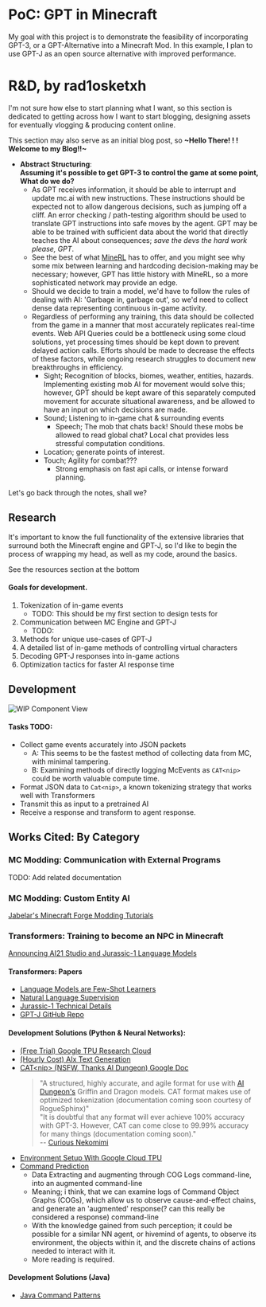 # PoC: GPT in Minecraft
My goal with this project is to demonstrate the feasibility of incorporating GPT-3, or a GPT-Alternative into a Minecraft Mod. In this example, I plan to use GPT-J as an open source alternative with improved performance.

# R&D, by rad1osketxh
I'm not sure how else to start planning what I want, so this section is dedicated to
getting across how I want to start blogging, designing assets for eventually vlogging &
producing content online.

This section may also serve as an initial blog post, so **~Hello There!  ! ! Welcome to my Blog!!~**

- **Abstract Structuring**:  
  **Assuming it's possible to get GPT-3 to control the game at some point, What do we do?**
    - As GPT receives information, it should be able to interrupt and update mc.ai with new instructions. These instructions should be expected not to allow dangerous decisions, such as jumping off a cliff. An error checking / path-testing algorithm should be used to translate GPT instructions into safe moves by the agent. GPT may be able to be trained with sufficient data about the world that directly teaches the AI about consequences; *save the devs the hard work please, GPT*.
    - See the best of what [MineRL](https://minerl.io/diamond/) has to offer, and you might see why some mix between learning and hardcoding decision-making may be necessary; however, GPT has little history with MineRL, so a more sophisticated network may provide an edge.
    - Should we decide to train a model, we'd have to follow the rules of dealing with AI: 'Garbage in, garbage out', so we'd need to collect dense data representing continuous in-game activity.
    - Regardless of performing any training, this data should be collected from the game in a manner that
      most accurately replicates real-time events. Web API Queries could be a bottleneck using some cloud solutions, yet processing times should be kept down to prevent delayed action calls. Efforts should be made to decrease the effects of these factors, while ongoing research struggles to document new breakthroughs in efficiency.
        - Sight; Recognition of blocks, biomes, weather, entities, hazards. Implementing existing mob AI for movement would solve this; however, GPT should be kept aware of this separately computed movement for accurate situational awareness, and be allowed to have an input on which decisions are made.
        - Sound; Listening to in-game chat & surrounding events
            - Speech; The mob that chats back! Should these mobs be allowed to read global chat? Local chat provides less stressful computation conditions.
        - Location; generate points of interest.
        - Touch; Agility for combat???
            - Strong emphasis on fast api calls, or intense forward planning.

Let's go back through the notes, shall we?

## Research
It's important to know the full functionality of the extensive
libraries that surround both the Minecraft engine and GPT-J, so I'd like to begin
the process of wrapping my head, as well as my code, around the basics.

See the resources section at the bottom

#### Goals for development.
1. Tokenization of in-game events
    - TODO: This should be my first section to design tests for
2. Communication between MC Engine and GPT-J
    - TODO:
3. Methods for unique use-cases of GPT-J
4. A detailed list of in-game methods of controlling virtual characters
5. Decoding GPT-J responses into in-game actions
6. Optimization tactics for faster AI response time

## Development
![WIP Component View](https://cdn.discordapp.com/attachments/562801886634311680/908777047835414679/gptmcDataFlow.png)

#### Tasks TODO:
* Collect game events accurately into JSON packets
  * A: This seems to be the fastest method of collecting data from MC, with minimal tampering.
  * B: Examining methods of directly logging McEvents as ```CAT<nip>``` could be worth valuable compute time.
* Format JSON data to ```Cat<nip>```, a known tokenizing strategy that works well with Transformers
* Transmit this as input to a pretrained AI
* Receive a response and transform to agent response.

## Works Cited: By Category
### MC Modding: Communication with External Programs
TODO: Add related documentation
### MC Modding: Custom Entity AI
[Jabelar's Minecraft Forge Modding Tutorials](http://jabelarminecraft.blogspot.com/p/minecraft-forge-1721710-custom-entity-ai.html)
### Transformers: Training to become an NPC in Minecraft
[Announcing AI21 Studio and Jurassic-1 Language Models](https://www.ai21.com/blog/announcing-ai21-studio-and-jurassic-1)
#### Transformers: Papers
* [Language Models are Few-Shot Learners](https://arxiv.org/pdf/2005.14165.pdf)
* [Natural Language Supervision](https://cdn.openai.com/papers/Learning_Transferable_Visual_Models_From_Natural_Language_Supervision.pdf)
* [Jurassic-1 Technical Details](https://uploads-ssl.webflow.com/60fd4503684b466578c0d307/61138924626a6981ee09caf6_jurassic_tech_paper.pdf)  
* [GPT-J GitHub Repo](https://github.com/kingoflolz/mesh-transformer-jax/#gpt-j-6b)  
#### Development Solutions (Python & Neural Networks):
* [(Free Trial) Google TPU Research Cloud]()
* [(Hourly Cost) AIx Text Generation]()
* [CAT\<nip\> (NSFW, Thanks AI Dungeon) Google Doc](https://docs.google.com/document/d/1SCi91qXdAKvHEEmFqTQnEpn1JX02fA6vRd7v2SCdmbs/edit)
    > "A structured, highly accurate, and agile format for use with [AI Dungeon's](https://play.aidungeon.io/main/home) Griffin and Dragon models. CAT<nip> format makes use of optimized tokenization (documentation coming soon courtesy of RogueSphinx)"  
      "It is doubtful that any format will ever achieve 100% accuracy with GPT-3. However, CAT<nip> can come close to 99.99% accuracy for many things (documentation coming soon)."  
      -- [Curious Nekomimi](https://www.reddit.com/user/curious_nekomimi/comments/kqu6zl/catnip_format_character_generator_nsfwsfw_version/?utm_source=share&utm_medium=web2x&context=3)
* [Environment Setup With Google Cloud TPU](https://github.com/kingoflolz/mesh-transformer-jax/blob/master/howto_finetune.md)
* [Command Prediction](https://pdf.sciencedirectassets.com/271427/1-s2.0-S0926580521X00118/1-s2.0-S0926580521004775/main.pdf?X-Amz-Security-Token=IQoJb3JpZ2luX2VjEPz%2F%2F%2F%2F%2F%2F%2F%2F%2F%2FwEaCXVzLWVhc3QtMSJGMEQCICEUaqRZe5y%2FwRn5AHv0JrlbpSVZV6TBfRVXRv7OCH%2BwAiAOWa6OcI7A3u%2BGfw5HZcOfIXqPABtejY3Sp3CC3G%2BNayqDBAjl%2F%2F%2F%2F%2F%2F%2F%2F%2F%2F8BEAQaDDA1OTAwMzU0Njg2NSIMLTdfkplVozb7tpl0KtcD50Aty19oj9GxoVj%2FdRGa8VK6nZat%2FRtY9RYy7tZu42JxxvCrYvD6mA5sIdWQm%2F4aaEI3PebI%2FKPEn8zN5eU2%2BTDye5iGQK0v68GC1YQOkGJwfBCxb9UN1DVsRz%2B5siiB5TyWRDrkvhwBVwTF6ur1jbXASHIy6SAv9T4duagMV6UFWyi7k4ETmiwkWDziJkIwg79GvHdZ8KAO1CpRs%2FUkViivOKEQldh8BuOCSxzs1Ye9%2BiC8vr%2F2HkJ9zyrzruw7HdvyOwChdXpycFmdOpxDXUTHwNmdkIwXFjPY57w6Z%2BRkRZ8dA9qL9usLkkrc6KY4YYMP3CdUlyp3ERGu%2BbZG%2F3UUFhWfhTilp6E0ZzI3PvWt9RDWscyD1ZVV8K%2F8K0uz8G0MLDXNLW7S%2FOjZatHE2wDDDNVvrIftrYoTTaV7niwczKxKpcEg1OO956xjguNnB0SKGHrHQHtOTianRIwcVArnfZBG36r2QTiy4CReOEKve5QL6dwH7bUlFq8wGQQvbzp1om9YffNbsFJ%2BZ4RNn9zcj8J5EP9zZCQtDoZp5VjwB9pb8oP1LvC0DnHF%2FUt3Hy5f0PRQBRNnxn00s3tPD3Scn5dw1Oao8xb8MpLpORcZp84bzylWMKr4%2F40GOqYBZrhi1tx9ZR1f979KoTtZBm7GbWrHecWIpPx7UHQNxf9Vvsbs7UyJBbM7215uyLHDf%2F8Oimjg1kz48DyHYCZ7EBrdUTPCi%2B4StJbihATD43InivlY13XaPq9%2Bo7qSS90OBA0h0QNxXsvtvs71IpZqQ3pHO%2Bw6BtxVST2KA64ZjWAoEkdFjxRiYGR87LloZ4EEbaAP0db1AMBsTVtjV5VsfRZy2xD2Gg%3D%3D&X-Amz-Algorithm=AWS4-HMAC-SHA256&X-Amz-Date=20211220T043901Z&X-Amz-SignedHeaders=host&X-Amz-Expires=300&X-Amz-Credential=ASIAQ3PHCVTY3REMP6OJ%2F20211220%2Fus-east-1%2Fs3%2Faws4_request&X-Amz-Signature=3f337000c9b0c8aea2182d98c2a3168ed10c20334cf0f75bd41137076a04b632&hash=8342954e4f6120f46b4203559575209af50594feb6941310e283c7494aca4b9b&host=68042c943591013ac2b2430a89b270f6af2c76d8dfd086a07176afe7c76c2c61&pii=S0926580521004775&tid=spdf-630e8590-e4b4-461c-a93f-5e4922839469&sid=32831ade430eb24f9658059673bb07227bbfgxrqa&type=client)
  * Data Extracting and augmenting through COG Logs command-line, into an augmented command-line
  * Meaning; i think, that we can examine logs of Command Object Graphs (COGs), which allow us to observe cause-and-effect chains, and generate an 'augmented' response(? can this really be considered a response) command-line
  * With the knowledge gained from such perception; it could be possible for a similar NN agent, or hivemind of agents, to observe its environment, the objects within it, and the discrete chains of actions needed to interact with it.
  * More reading is required.
#### Development Solutions (Java)
* [Java Command Patterns](https://www.youtube.com/watch?v=QUMEPrQzZzU)